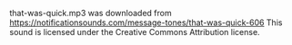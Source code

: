 that-was-quick.mp3 was downloaded from https://notificationsounds.com/message-tones/that-was-quick-606
This sound is licensed under the Creative Commons Attribution license.
